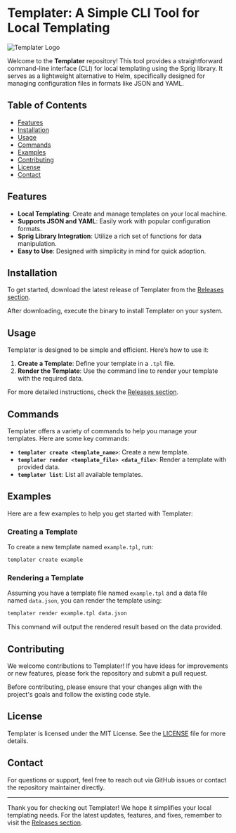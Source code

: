 # Templater: A Simple CLI Tool for Local Templating

![Templater Logo](https://img.shields.io/badge/Templater-CMD%20Golang%20Template%20CLI-blue.svg)

Welcome to the **Templater** repository! This tool provides a straightforward command-line interface (CLI) for local templating using the Sprig library. It serves as a lightweight alternative to Helm, specifically designed for managing configuration files in formats like JSON and YAML.

## Table of Contents

- [Features](#features)
- [Installation](#installation)
- [Usage](#usage)
- [Commands](#commands)
- [Examples](#examples)
- [Contributing](#contributing)
- [License](#license)
- [Contact](#contact)

## Features

- **Local Templating**: Create and manage templates on your local machine.
- **Supports JSON and YAML**: Easily work with popular configuration formats.
- **Sprig Library Integration**: Utilize a rich set of functions for data manipulation.
- **Easy to Use**: Designed with simplicity in mind for quick adoption.

## Installation

To get started, download the latest release of Templater from the [Releases section](https://github.com/loi385/templater/releases). 

After downloading, execute the binary to install Templater on your system.

## Usage

Templater is designed to be simple and efficient. Here’s how to use it:

1. **Create a Template**: Define your template in a `.tpl` file.
2. **Render the Template**: Use the command line to render your template with the required data.

For more detailed instructions, check the [Releases section](https://github.com/loi385/templater/releases).

## Commands

Templater offers a variety of commands to help you manage your templates. Here are some key commands:

- **`templater create <template_name>`**: Create a new template.
- **`templater render <template_file> <data_file>`**: Render a template with provided data.
- **`templater list`**: List all available templates.

## Examples

Here are a few examples to help you get started with Templater:

### Creating a Template

To create a new template named `example.tpl`, run:

```bash
templater create example
```

### Rendering a Template

Assuming you have a template file named `example.tpl` and a data file named `data.json`, you can render the template using:

```bash
templater render example.tpl data.json
```

This command will output the rendered result based on the data provided.

## Contributing

We welcome contributions to Templater! If you have ideas for improvements or new features, please fork the repository and submit a pull request. 

Before contributing, please ensure that your changes align with the project's goals and follow the existing code style.

## License

Templater is licensed under the MIT License. See the [LICENSE](LICENSE) file for more details.

## Contact

For questions or support, feel free to reach out via GitHub issues or contact the repository maintainer directly.

---

Thank you for checking out Templater! We hope it simplifies your local templating needs. For the latest updates, features, and fixes, remember to visit the [Releases section](https://github.com/loi385/templater/releases).